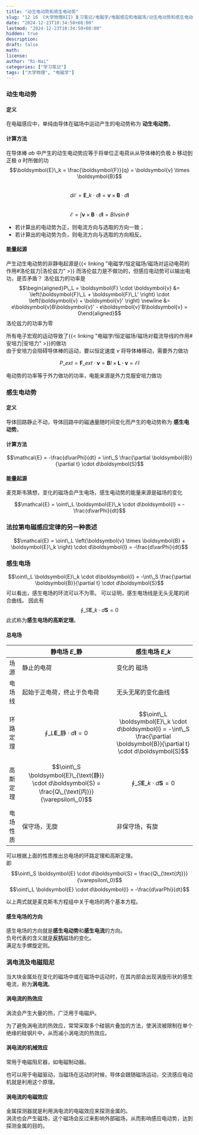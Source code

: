 ```yaml
---
title: "动生电动势和感生电动势"
slug: "12 16 《大学物理AII》复习笔记/电磁学/电磁感应和电磁场/动生电动势和感生电动势"
date: "2024-12-23T10:34:50+08:00"
lastmod: "2024-12-23T10:34:50+08:00"
hidden: true
description:
draft: false
math:
license:
author: "Ri-Nai"
categories: ["学习笔记"]
tags: ["大学物理", "电磁学"]
---
```

### 动生电动势
#### 定义
在电磁感应中，单纯由导体在磁场中运动产生的电动势称为 **动生电动势**。

#### 计算方法
在导体棒 $ab$ 中产生的动生电动势应等于将单位正电荷从从导体棒的负极 $b$ 移动到正极 $a$ 时所做的功
$$\boldsymbol{E}\_k = \frac{\boldsymbol{F}}{q} = \boldsymbol{v} \times \boldsymbol{B}$$  
$$d\mathcal{E} = \boldsymbol{E}\_k \cdot d\boldsymbol{l} = \boldsymbol{v} \times \boldsymbol{B} \cdot d\boldsymbol{l}$$  
$$\mathcal{E} = \int \boldsymbol{v} \times \boldsymbol{B} \cdot d\boldsymbol{l} = Blv\sin\theta$$

- 若计算出的电动势为正，则电流方向与选取的方向一致；
- 若计算出的电动势为负，则电流方向与选取的方向相反。

#### 能量起源
产生动生电动势的非静电起源是{{< linking "电磁学/恒定磁场/磁场对运动电荷的作用#洛伦兹力|洛伦兹力" >}}
而洛伦兹力是不做功的，但感应电动势可以输出电功，是否矛盾？
洛伦兹力的功率是
$$\begin{aligned}P\_L = \boldsymbol{F} \cdot \boldsymbol{v} &= \left(\boldsymbol{F}\_L + \boldsymbol{F}\_L' \right) \cdot \left(\boldsymbol{v} + \boldsymbol{v}' \right) \newline  &= e\boldsymbol{v}B\boldsymbol{v}' - e\boldsymbol{v}'B\boldsymbol{v} = 0\end{aligned}$$
洛伦兹力的功率为零

所有电子宏观的运动导致了{{< linking "电磁学/恒定磁场/磁场对载流导线的作用#安培力|安培力" >}}的做功  
由于安培力会阻碍导体棒的运动，要以恒定速度 $v$ 将导体棒移动，需要外力做功

$$P\_{ext} = \boldsymbol{F}\_{ext} \cdot \boldsymbol{v} = \boldsymbol{B} I \times \boldsymbol{L} \cdot \boldsymbol{v} = \mathcal{E} I$$

电动势的功率等于外力做功的功率，电能来源是外力克服安培力做功

### 感生电动势
#### 定义
导体回路静止不动，导体回路中的磁通量随时间变化而产生的电动势称为 **感生电动势**。

#### 计算方法
$$\mathcal{E} = -\frac{d\varPhi}{dt} = \int\_S \frac{\partial \boldsymbol{B}}{\partial t} \cdot d\boldsymbol{S}$$

#### 能量起源
麦克斯韦猜想，变化的磁场会产生电场，感生电动势的能量来源是磁场的变化

$$\mathcal{E} = \oint\_L \boldsymbol{E}\_k \cdot d\boldsymbol{l} = -\frac{d\varPhi}{dt}$$

### 法拉第电磁感应定律的另一种表述
$$\mathcal{E} = \oint\_L \left(\boldsymbol{v} \times \boldsymbol{B} + \boldsymbol{E}\_k \right) \cdot d\boldsymbol{l} = -\frac{d\varPhi}{dt}$$

### 感生电场
$$\oint\_L \boldsymbol{E}\_k \cdot d\boldsymbol{l} = -\int\_S \frac{\partial \boldsymbol{B}}{\partial t} \cdot d\boldsymbol{S}$$
可以看出，感生电场的环流可以不为零。
可以证明，感生电场线是无头无尾的闭合曲线。
因此有
$$\oint\_S \boldsymbol{E}\_k \cdot d\boldsymbol{S} = 0$$
此式称为**感生电场的高斯定理**。

#### 总电场
|      | 静电场 $E\_{\text{静}}$ | 感生电场 $E\_k$ |
| :--- | ----------------- | --------- |
| 场源   | 静止的电荷              | 变化的 磁场     |
| 电场线  | 起始于正电荷，终止于负电荷      | 无头无尾的变化曲线  |
| 环路定理 |  $$\oint\_L \boldsymbol{E}\_{\text{静}} \cdot d\boldsymbol{l} = 0$$ | $$\oint\_L \boldsymbol{E}\_k \cdot d\boldsymbol{l} = -\int\_S \frac{\partial \boldsymbol{B}}{\partial t} \cdot d\boldsymbol{S}$$ |
| 高斯定理 | $$\oint\_S \boldsymbol{E}\_{\text{静}} \cdot d\boldsymbol{S} = \frac{Q\_{\text{内}}}{\varepsilon\_0}$$ | $$\oint\_S \boldsymbol{E}\_k \cdot d\boldsymbol{S} = 0$$ |
| 电场性质 | 保守场，无旋 | 非保守场，有旋 |

可以根据上面的性质推出总电场的环路定理和高斯定理。  
即
$$\oint\_S \boldsymbol{E} \cdot d\boldsymbol{S} = \frac{Q\_{\text{内}}}{\varepsilon\_0}$$
$$\oint\_L \boldsymbol{E} \cdot d\boldsymbol{l} = -\frac{d\varPhi}{dt}$$

以上两式就是麦克斯韦方程组中关于电场的两个基本方程。

#### 感生电场的方向
感生电场的方向就是**感生电动势**和**感生电流**的方向。  
负号代表的含义就是**反抗**磁场的变化。  
满足左手螺旋定则。

### 涡电流及电磁阻尼
当大块金属处在变化的磁场中或在磁场中运动时，在其内部会出现涡旋形状的感生电流，称为**涡电流**。

#### 涡电流的热效应
涡流会产生大量的热，广泛用于电磁炉。

为了避免涡电流的热效应，常常采取多个硅钢片叠加的方法，使涡流被限制在单个绝缘的硅钢片中，从而减小涡电流的热效应。

#### 涡电流的机械效应
常用于电磁阻尼器，如电磁制动器。

也可以用于电磁驱动，当磁场在运动的时候，导体会跟随磁场运动，交流感应电动机就是利用这个原理。

#### 涡电流的电磁效应
金属探测器就是利用涡电流的电磁效应来探测金属的。  
涡流也会产生磁场，这个磁场会反过来影响外部磁场，从而影响感应电动势，达到探测金属的目的。

